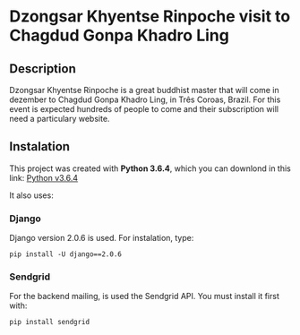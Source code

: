 # Dzongsar Khyentse Rinpoche visit to Chagdud Gonpa Khadro Ling

## Description

Dzongsar Khyentse Rinpoche is a great buddhist master that will come in dezember to Chagdud Gonpa Khadro Ling, in Três Coroas, Brazil.
For this event is expected hundreds of people to come and their subscription will need a particulary website.

## Instalation

This project was created with **Python 3.6.4**, which you can downlond in this link: [Python v3.6.4](https://www.python.org/downloads/release/python-364/)

It also uses:

### Django

Django version 2.0.6 is used. For instalation, type:

`pip install -U django==2.0.6 `

### Sendgrid

For the backend mailing, is used the Sendgrid API. You must install it first with:

`pip install sendgrid`
